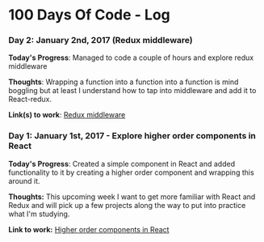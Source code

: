 # 100 Days Of Code - Log

<!-- ### Day 3: January 3rd, 2017 ()

**Today's Progress**:

**Thoughts**: 

**Link(s) to work**: []() -->

### Day 2: January 2nd, 2017 (Redux middleware)

**Today's Progress**: Managed to code a couple of hours and explore redux middleware

**Thoughts**: Wrapping a function into a function into a function is mind boggling but at least I understand how to tap into middleware and add it to React-redux.

**Link(s) to work**: [Redux middleware](https://github.com/rscheffers82/redux-middleware-exploration)


### Day 1: January 1st, 2017 - Explore higher order components in React

**Today's Progress**: Created a simple component in React and added functionality to it by creating a higher order component and wrapping this around it.

**Thoughts:** This upcoming week I want to get more familiar with React and Redux and will pick up a few projects along the way to put into practice what I'm studying.

**Link to work:** [Higher order components in React](https://github.com/rscheffers82/higher-order-components-in-react)
